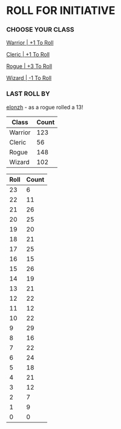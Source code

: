 # ROLL FOR INITIATIVE
### CHOOSE YOUR CLASS

[Warrior | +1 To Roll](https://github.com/benjaminsampica/benjaminsampica/issues/new?title=roll%7Cwarrior&body=Just+click+%27Submit+new+issue%27.)

[Cleric | +1 To Roll](https://github.com/benjaminsampica/benjaminsampica/issues/new?title=roll%7Ccleric&body=Just+click+%27Submit+new+issue%27.)

[Rogue | +3 To Roll](https://github.com/benjaminsampica/benjaminsampica/issues/new?title=roll%7Crogue&body=Just+click+%27Submit+new+issue%27.)

[Wizard | -1 To Roll](https://github.com/benjaminsampica/benjaminsampica/issues/new?title=roll%7Cwizard&body=Just+click+%27Submit+new+issue%27.)
### LAST ROLL BY
[elonzh](https://www.github.com/elonzh) - as a rogue rolled a 13!

|Class|Count|
|-|-|
|Warrior|123|
|Cleric|56|
|Rogue|148|
|Wizard|102|

|Roll|Count|
|-|-|
|23|6
|22|11
|21|26
|20|25
|19|20
|18|21
|17|25
|16|15
|15|26
|14|19
|13|21
|12|22
|11|12
|10|22
|9|29
|8|16
|7|22
|6|24
|5|18
|4|21
|3|12
|2|7
|1|9
|0|0
